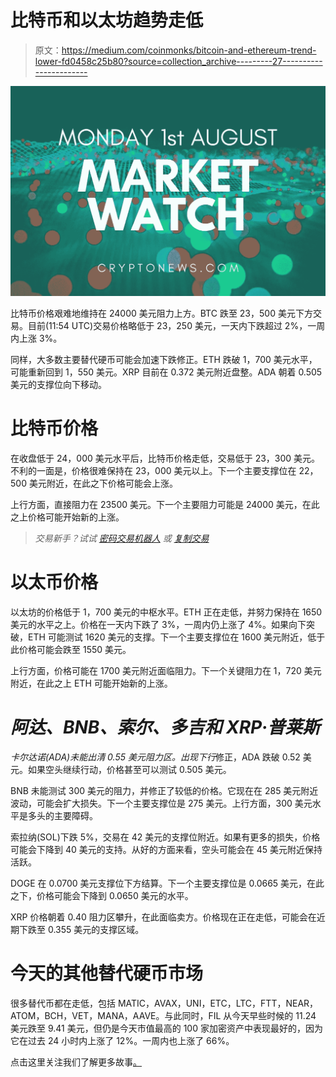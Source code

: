 # 比特币和以太坊趋势走低

> 原文：<https://medium.com/coinmonks/bitcoin-and-ethereum-trend-lower-fd0458c25b80?source=collection_archive---------27----------------------->

![](img/f3f205fa74a808f6c92b329b826d8aaa.png)

比特币价格艰难地维持在 24000 美元阻力上方。BTC 跌至 23，500 美元下方交易。目前(11:54 UTC)交易价格略低于 23，250 美元，一天内下跌超过 2%，一周内上涨 3%。

同样，大多数主要替代硬币可能会加速下跌修正。ETH 跌破 1，700 美元水平，可能重新回到 1，550 美元。XRP 目前在 0.372 美元附近盘整。ADA 朝着 0.505 美元的支撑位向下移动。

# 比特币价格

在收盘低于 24，000 美元水平后，比特币价格走低，交易低于 23，300 美元。不利的一面是，价格很难保持在 23，000 美元以上。下一个主要支撑位在 22，500 美元附近，在此之下价格可能会上涨。

上行方面，直接阻力在 23500 美元。下一个主要阻力可能是 24000 美元，在此之上价格可能开始新的上涨。

> *交易新手？试试* [*密码交易机器人*](/coinmonks/crypto-trading-bot-c2ffce8acb2a) *或* [*复制交易*](/coinmonks/top-10-crypto-copy-trading-platforms-for-beginners-d0c37c7d698c)

# 以太币价格

以太坊的价格低于 1，700 美元的中枢水平。ETH 正在走低，并努力保持在 1650 美元的水平之上。价格在一天内下跌了 3%，一周内仍上涨了 4%。如果向下突破，ETH 可能测试 1620 美元的支撑。下一个主要支撑位在 1600 美元附近，低于此价格可能会跌至 1550 美元。

上行方面，价格可能在 1700 美元附近面临阻力。下一个关键阻力在 1，720 美元附近，在此之上 ETH 可能开始新的上涨。

# *阿达、BNB、索尔、多吉和 XRP·普莱斯*

*卡尔达诺(ADA)未能出清 0.55 美元阻力区。出现下行*修正，ADA 跌破 0.52 美元。如果空头继续行动，价格甚至可以测试 0.505 美元。

BNB 未能测试 300 美元的阻力，并修正了较低的价格。它现在在 285 美元附近波动，可能会扩大损失。下一个主要支撑位是 275 美元。上行方面，300 美元水平是多头的主要障碍。

索拉纳(SOL)下跌 5%，交易在 42 美元的支撑位附近。如果有更多的损失，价格可能会下降到 40 美元的支持。从好的方面来看，空头可能会在 45 美元附近保持活跃。

DOGE 在 0.0700 美元支撑位下方结算。下一个主要支撑位是 0.0665 美元，在此之下，价格可能会下降到 0.0650 美元的水平。

XRP 价格朝着 0.40 阻力区攀升，在此面临卖方。价格现在正在走低，可能会在近期下跌至 0.355 美元的支撑区域。

# 今天的其他替代硬币市场

很多替代币都在走低，包括 MATIC，AVAX，UNI，ETC，LTC，FTT，NEAR，ATOM，BCH，VET，MANA，AAVE。与此同时，FIL 从今天早些时候的 11.24 美元跌至 9.41 美元，但仍是今天市值最高的 100 家加密资产中表现最好的，因为它在过去 24 小时内上涨了 12%。一周内也上涨了 66%。

点击这里关注我们了解更多故事[。](http://t.me/etellworld)